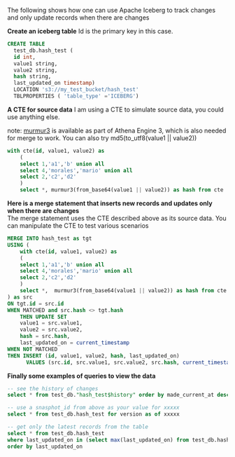 The following shows how one can use Apache Iceberg to track changes and only update records when there are changes

**Create an iceberg table**
Id is the primary key in this case.

```sql
CREATE TABLE
  test_db.hash_test (
  id int,
  value1 string,
  value2 string,
  hash string,
  last_updated_on timestamp)
  LOCATION 's3://my_test_bucket/hash_test'
  TBLPROPERTIES ( 'table_type' ='ICEBERG')
```

**A CTE for source data**
I am using a CTE to simulate source data, you could use anything else. 

note: [murmur3](https://docs.aws.amazon.com/athena/latest/ug/engine-versions-reference-0003.html#:~:text=Binary%20functions-,murmur3,-(binary)%20%E2%80%93%20Computes) is available as part of Athena Engine 3, which is also needed for merge to work. You can also try md5(to_utf8(value1 || value2))

```sql
with cte(id, value1, value2) as
    (
    select 1,'a1','b' union all
    select 4,'morales','mario' union all
    select 2,'c2','d2' 
    )
    select *, murmur3(from_base64(value1 || value2)) as hash from cte
```

**Here is a merge statement that inserts new records and updates only when there are changes**  
The merge statement uses the CTE described above as its source data. You can manipulate the CTE to test various scenarios

```sql
MERGE INTO hash_test as tgt
USING (
    with cte(id, value1, value2) as
    (
    select 1,'a1','b' union all
    select 4,'morales','mario' union all
    select 2,'c2','d2' 
    )
    select *,  murmur3(from_base64(value1 || value2)) as hash from cte
) as src
ON tgt.id = src.id
WHEN MATCHED and src.hash <> tgt.hash
    THEN UPDATE SET  
    value1 = src.value1,
    value2 = src.value2,
    hash = src.hash,
    last_updated_on = current_timestamp
WHEN NOT MATCHED 
THEN INSERT (id, value1, value2, hash, last_updated_on)
      VALUES (src.id, src.value1, src.value2, src.hash, current_timestamp)	  
```

**Finally some examples of queries to view the data**
```sql
-- see the history of changes
select * from test_db."hash_test$history" order by made_current_at desc

-- use a snasphot_id from above as your value for xxxxx
select * from test_db.hash_test for version as of xxxxx

-- get only the latest records from the table
select * from test_db.hash_test
where last_updated_on in (select max(last_updated_on) from test_db.hash_test)
order by last_updated_on
```
